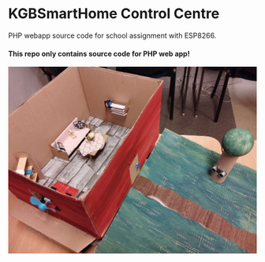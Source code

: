 # KGBSmartHome Control Centre

PHP webapp source code for school assignment with ESP8266.</br>

#### This repo only contains source code for PHP web app!


![House model](house_model.jpg "Cardboard model of a smart home")

